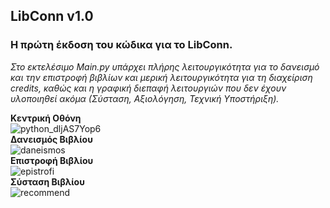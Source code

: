## **LibConn v1.0**    

### Η πρώτη έκδοση του κώδικα για το LibConn.  
*Στο εκτελέσιμο Main.py υπάρχει πλήρης λειτουργικότητα για το δανεισμό και την επιστροφή βιβλίων και μερική λειτουργικότητα για τη διαχείριση credits, καθώς και η γραφική διεπαφή λειτουργιών που δεν έχουν υλοποιηθεί ακόμα (Σύσταση, Αξιολόγηση, Τεχνική Υποστήριξη).*       
  
**Κεντρική Οθόνη**  
![python_dljAS7Yop6](https://user-images.githubusercontent.com/95766082/173231518-66d8f47f-5a67-4535-92fa-a1cca1c846c8.png)  
**Δανεισμός Βιβλίου**  
![daneismos](https://user-images.githubusercontent.com/95766082/173231473-366c03ea-17d8-4249-a5b4-fb51c4cf48ed.PNG)  
**Επιστροφή Βιβλίου**  
![epistrofi](https://user-images.githubusercontent.com/95766082/173231494-41117154-07b1-4fe5-9599-c4bd7e59b8c4.PNG)  
**Σύσταση Βιβλίου**  
![recommend](https://user-images.githubusercontent.com/95766082/173231502-01cf1396-5fce-44a6-ac02-861da6dfe326.png)
